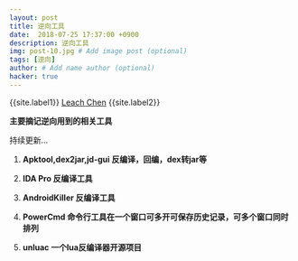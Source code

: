 ```yaml
---
layout: post
title: 逆向工具
date:  2018-07-25 17:37:00 +0900
description: 逆向工具
img: post-10.jpg # Add image post (optional)
tags: [逆向]
author: # Add name author (optional)
hacker: true
---
```


{{site.label1}} <a href="https://github.com/leach-chen/leach-chen.github.io/" target="\_blank">Leach Chen</a> {{site.label2}}

**主要摘记逆向用到的相关工具**  <br>

持续更新...

1. **Apktool,dex2jar,jd-gui 反编译，回编，dex转jar等**

1. **IDA Pro 反编译工具**

1. **AndroidKiller 反编译工具**

1. **PowerCmd 命令行工具在一个窗口可多开可保存历史记录，可多个窗口同时排列**

1. **unluac 一个lua反编译器开源项目**
